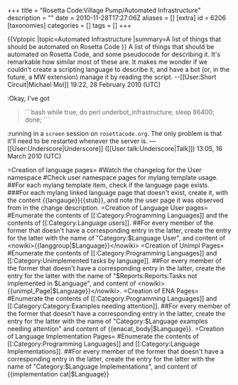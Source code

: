+++
title = "Rosetta Code:Village Pump/Automated Infrastructure"
description = ""
date = 2010-11-28T17:27:06Z
aliases = []
[extra]
id = 6206
[taxonomies]
categories = []
tags = []
+++

{{Vptopic
|topic=Automated Infrastructure
|summary=A list of things that should be automated on Rosetta Code
}}
A list of things that should be automated on Rosetta Code, and some pseudocode for describing it. It's remarkable how similar most of these are. It makes me wonder if we couldn't create a scripting language to describe it, and have a bot (or, in the future, a MW extension) manage it by reading the script. --[[User:Short Circuit|Michael Mol]] 19:22, 28 February 2010 (UTC)

:Okay, I've got
<blockquote>
```bash
while true; do perl underbot_infrastructure; sleep 86400; done;
```
</blockquote>
:running in a <code>screen</code> session on <code>rosettacode.org</code>. The only problem is that it'll need to be restarted whenever the server is. —[[User:Underscore|Underscore]] ([[User talk:Underscore|Talk]]) 13:05, 16 March 2010 (UTC)

=Creation of language pages=
#Watch the changelog for the User namespace
#Check user namespace pages for mylang template usage.
##For each mylang template item, check if the language page exists.
###For each mylang linked language page that doesn't exist, create it, with the content <nowiki>{{langauge}}{{stub}}</nowiki>, and note the user page it was observed from in the change description.
=Creation of Language User pages=
#Enumerate the contents of [[:Category:Programming Languages]] and the contents of [[:Category:Language users]].
##For every member of the former that doesn't have a corresponding entry in the latter, create the entry for the latter with the name of "Category:$Language User", and content of <nowiki>{{langgroup|$Language}}</nowiki>
=Creation of Unimpl Pages=
#Enumerate the contents of [[:Category:Programming Languages]] and [[:Category:Unimplemented tasks by language]].
##For every member of the former that doesn't have a corresponding entry in the latter, create the entry for the latter with the name of "$Reports:Reports:Tasks not implemented in $Language", and content of <nowiki>{{unimpl_Page|$Language}}</nowiki>.
=Creation of ENA Pages=
#Enumerate the contents of [[:Category:Programming Languages]] and [[:Category:Category:Examples needing attention]].
##For every member of the former that doesn't have a corresponding entry in the latter, create the entry for the latter with the name of "Category:$Language examples needing attention" and content of <nowiki>{{enacat_body|$Language}}</nowiki>.
=Creation of Language Implementation Pages=
#Enumerate the contents of [[:Category:Programming Languages]] and [[:Category:Language Implementations]].
##For every member of the former that doesn't have a corresponding entry in the latter, create the entry for the latter with the name of "Category:$Language Implementations", and content of <nowiki>{{implementation cat|$Language}}</nowiki>
